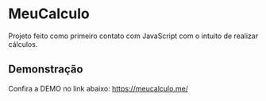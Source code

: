 
# MeuCalculo

Projeto feito como primeiro contato com JavaScript com o intuito de realizar cálculos. 


## Demonstração

Confira a DEMO no link abaixo:
https://meucalculo.me/


